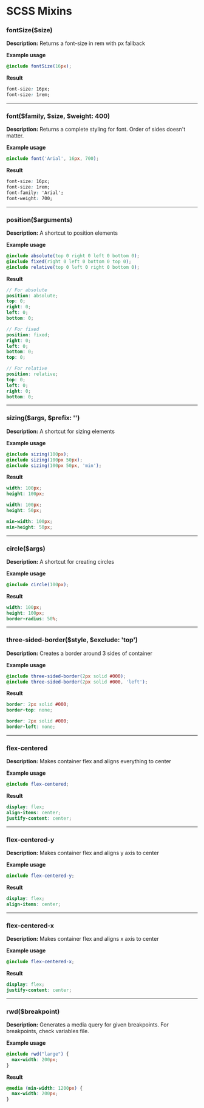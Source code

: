 # SCSS Mixins

### fontSize($size)
**Description:** Returns a font-size in rem with px fallback

**Example usage**
```scss
@include fontSize(16px);
```

**Result**
```css
font-size: 16px;
font-size: 1rem;
```
---
### font($family, $size, $weight: 400)
**Description:** Returns a complete styling for font. Order of sides doesn't matter.

**Example usage**
```scss
@include font('Arial', 16px, 700);
```

**Result**
```css
font-size: 16px;
font-size: 1rem;
font-family: 'Arial';
font-weight: 700;
```


---
### position($arguments)
**Description:** A shortcut to position elements


**Example usage**
```scss
@include absolute(top 0 right 0 left 0 bottom 0);
@include fixed(right 0 left 0 bottom 0 top 0);
@include relative(top 0 left 0 right 0 bottom 0);
```

**Result**
```scss
// For absolute
position: absolute;
top: 0;
right: 0;
left: 0;
bottom: 0;

// For fixed
position: fixed;
right: 0;
left: 0;
bottom: 0;
top: 0;

// For relative
position: relative;
top: 0;
left: 0;
right: 0;
bottom: 0;
```

---
### sizing($args, $prefix: '')
**Description:** A shortcut for sizing elements


**Example usage**
```scss
@include sizing(100px);
@include sizing(100px 50px);
@include sizing(100px 50px, 'min');
```

**Result**
```scss
width: 100px;
height: 100px;

width: 100px;
height: 50px;

min-width: 100px;
min-height: 50px;
```

---
### circle($args)
**Description:** A shortcut for creating circles


**Example usage**
```scss
@include circle(100px);
```

**Result**
```scss
width: 100px;
height: 100px;
border-radius: 50%;
```

---
### three-sided-border($style, $exclude: 'top')
**Description:** Creates a border around 3 sides of container


**Example usage**
```scss
@include three-sided-border(2px solid #000);
@include three-sided-border(2px solid #000, 'left');
```

**Result**
```scss
border: 2px solid #000;
border-top: none;

border: 2px solid #000;
border-left: none;
```

---
### flex-centered
**Description:** Makes container flex and aligns everything to center


**Example usage**
```scss
@include flex-centered;
```

**Result**
```scss
display: flex;
align-items: center;
justify-content: center;
```

---
### flex-centered-y
**Description:** Makes container flex and aligns y axis to center


**Example usage**
```scss
@include flex-centered-y;
```

**Result**
```scss
display: flex;
align-items: center;
```

---
### flex-centered-x
**Description:** Makes container flex and aligns x axis to center


**Example usage**
```scss
@include flex-centered-x;
```

**Result**
```scss
display: flex;
justify-content: center;
```

---
### rwd($breakpoint)
**Description:** Generates a media query for given breakpoints. For breakpoints, check variables file.


**Example usage**
```scss
@include rwd("large") {
  max-width: 200px;
}
```

**Result**
```scss
@media (min-width: 1200px) {
  max-width: 200px;
}
```